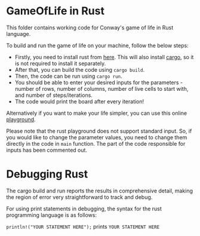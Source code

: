 # GameOfLife in Rust
This folder contains working code for Conway's game of life in Rust language.

To build and run the game of life on your machine, follow the below steps:

 - Firstly, you need to install rust from [here](https://www.rust-lang.org/tools/install). This will also install [cargo](https://github.com/rust-lang/cargo), so it is not required to install it separately.
 - After that, you can build the code using `cargo build`.
 - Then, the code can be run using `cargo run`.
 - You should be able to enter your desired inputs for the parameters - number of rows, number of columns, number of live cells to start with, and number of steps/iterations.
 - The code would print the board after every iteration!
 
Alternatively if you want to make your life simpler, you can use this online [playground](https://play.rust-lang.org/?version=stable&mode=debug&edition=2018&gist=c28b868b80a9910bb444e7c34abda379).

Please note that the rust playground does not support standard input. So, if you would like to change the parameter values, you need to change them directly in the code in `main` function. The part of the code responsible for inputs has been commented out.
 
# Debugging Rust

The cargo build and run reports the results in comprehensive detail, making the region of error very straightforward to track and debug.

For using print statements in debugging, the syntax for the rust programming language is as follows:

`println!("YOUR STATEMENT HERE");` prints `YOUR STATEMENT HERE`
